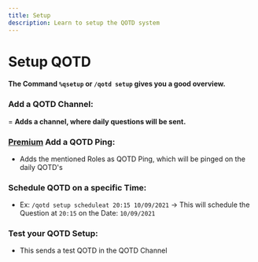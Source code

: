 ```yaml
---
title: Setup
description: Learn to setup the QOTD system
---
```

# Setup QOTD

#### The Command `%qsetup` or `/qotd setup` gives you a good overview.

### Add a QOTD Channel:
= **Adds a channel, where daily questions will be sent.**
<command message = "%qsetup channel <#channel>" slash="/qotd setup channel [channel]" description="Adds the mentioned Channels as QOTD Channel, where daily QOTD's will be sent." permissions ="MANAGE_SERVER"/>

### [Premium](../premium) Add a QOTD Ping:
- Adds the mentioned Roles as QOTD Ping, which will be pinged on the daily QOTD's
<command message = "%qsetup ping <@role>" slash="/qotd setup ping [role]" description="Adds the mentioned Roles as QOTD Ping, which will be pinged on the daily QOTD's" permissions ="MANAGE_SERVER" premium="true"/>

### Schedule QOTD on a specific Time:
<command message = "%qsetup scheduleat <date>" slash="/qotd setup scheduleat [date]" description="Schedules the QOTD to a given Date and Time from where on the 1 Day QOTD Interval will be continued." permissions ="MANAGE_SERVER"/>

- Ex: `/qotd setup scheduleat 20:15 10/09/2021` -> This will schedule the Question at `20:15` on the Date: `10/09/2021`

### Test your QOTD Setup:
- This sends a test QOTD in the QOTD Channel
<command message = "%questiontest" slash="/qotd test" description="Sends a Test Question in the QOTD Channel to check the current Setup" permissions ="MANAGE_SERVER"/>




